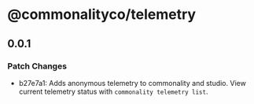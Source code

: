 # @commonalityco/telemetry

## 0.0.1

### Patch Changes

- b27e7a1: Adds anonymous telemetry to commonality and studio. View current telemetry status with `commonality telemetry list`.
